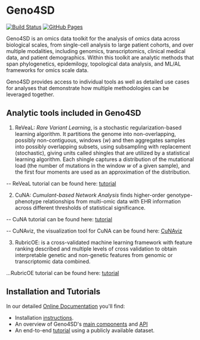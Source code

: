 # Geno4SD


[![Build Status](https://travis.ibm.com/BiomedSciAI/Geno4SD.svg?token=8XHVVZSCStEbEBxrmvno&branch=main)](https://travis.ibm.com/ComputationalGenomics/Geno4SD)
[![GitHub Pages](https://img.shields.io/badge/docs-sphinx-blue)](https://biomedsciai.github.io/Geno4SD/)


Geno4SD is an omics data toolkit for the analysis of omics data across biological scales, from single-cell analysis to large patient cohorts, and over multiple modalities, including genomics, transcriptomics, clinical medical data, and patient demographics. Within this toolkit are analytic methods that span phylogenetics, epidemilogy, topological data analysis, and ML/AL frameworks for omics scale data.

Geno4SD provides access to individual tools as well as detailed use cases for analyses that demonstrate how multiple methodologies can be leveraged together.


## Analytic tools included in Geno4SD

1. ReVeaL: _Rare Variant Learning_, is a stochastic regularization-based learning algorithm. It partitions the genome into non-overlapping, possibly non-contiguous, windows (_w_) and then aggregates samples into possibly overlapping subsets, using subsampling with replacement (stochastic), giving units called shingles that are utilized by a statistical learning algorithm. Each shingle captures a distribution of the mutational load (the number of mutations in the window _w_ of a given sample), and the first four moments are used as an approximation of the distribution.

-- ReVeaL tutorial can be found here: [tutorial](https://github.com/BiomedSciAI/Geno4SD/blob/main/tutorials/ReVeaL.ipynb)

2. CuNA:  _Cumulant-based Network Analysis_ finds higher-order genotype-phenotype relationships from multi-omic data with EHR information across different thresholds of statistical significance.

-- CuNA tutorial can be found here: [tutorial](https://github.com/ComputationalGenomics/Geno4SD/blob/main/tutorials/CuNA.ipynb)

-- CuNAviz, the visualization tool for CuNA can be found here: [CuNAviz](https://htmlpreview.github.io/?https://github.com/BiomedSciAI/Geno4SD/blob/statgen/docs/data/cunaviz_demo.html)

3. RubricOE: is a cross-validated  machine learning framework with feature ranking described and multiple levels of cross validation to obtain interpretable genetic and non-genetic features from genomic or transcriptomic data combined.

...RubricOE tutorial can be found here: [tutorial](https://github.com/BiomedSciAI/Geno4SD/blob/main/tutorials/RubricOE.ipynb)

## Installation and Tutorials
In our detailed [Online Documentation](https://biomedsciai.github.io/Geno4SD/) you'll find:
* Installation [instructions](https://biomedsciai.github.io/Geno4SD/source/installation.html#install-geno4sd).  
* An overview of Geno4SD's [main components](https://biomedsciai.github.io/Geno4SD/source/overview.html) and [API](https://biomedsciai.github.io/Geno4SD/api/geno4sd.html)
* An end-to-end [tutorial](https://biomedsciai.github.io/Geno4SD/source/tutorial.html) using a publicly available dataset.

